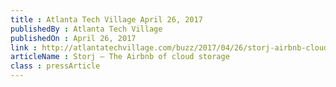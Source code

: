 ```yaml
---
title : Atlanta Tech Village April 26, 2017
publishedBy : Atlanta Tech Village
publishedOn : April 26, 2017
link : http://atlantatechvillage.com/buzz/2017/04/26/storj-airbnb-cloud-storage/
articleName : Storj – The Airbnb of cloud storage
class : pressArticle
---
```

